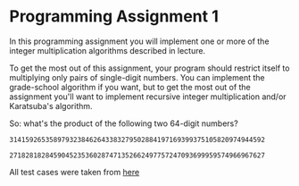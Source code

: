 # Programming Assignment 1
In this programming assignment you will implement one or more of the integer
multiplication algorithms described in lecture.

To get the most out of this assignment, your program should restrict itself to
multiplying only pairs of single-digit numbers. You can implement the
grade-school algorithm if you want, but to get the most out of the assignment
you'll want to implement recursive integer multiplication and/or Karatsuba's
algorithm.

So: what's the product of the following two 64-digit numbers?

`3141592653589793238462643383279502884197169399375105820974944592`

`2718281828459045235360287471352662497757247093699959574966967627`

All test cases were taken from [here](https://github.com/beaunus/stanford-algs/tree/master/testCases/course1/assignment1Multiplication)
